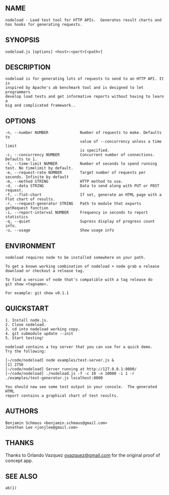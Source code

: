 NAME
----

    nodeload - Load test tool for HTTP APIs.  Generates result charts and has hooks for generating requests.

SYNOPSIS
--------

    nodeload.js [options] <host>:<port>[<path>]

DESCRIPTION
-----------

    nodeload is for generating lots of requests to send to an HTTP API. It is
    inspired by Apache's ab benchmark tool and is designed to let programmers
    develop load tests and get informative reports without having to learn a
    big and complicated framework.. 

OPTIONS
-------

    -n, --number NUMBER              Number of requests to make. Defaults to
                                     value of --concurrency unless a time limit
                                     is specified.
    -c, --concurrency NUMBER         Concurrent number of connections. Defaults to 1.
    -t, --time-limit NUMBER          Number of seconds to spend running test. No timelimit by default.
    -e, --request-rate NUMBER        Target number of requests per seconds. Infinite by default
    -m, --method STRING              HTTP method to use.
    -d, --data STRING                Data to send along with PUT or POST request.
    -f, --flot-chart                 If set, generate an HTML page with a Flot chart of results.
    -r, --request-generator STRING   Path to module that exports getRequest function
    -i, --report-interval NUMBER     Frequency in seconds to report statistics
    -q, --quiet                      Supress display of progress count info.
    -u, --usage                      Show usage info

ENVIRONMENT
-----------

    nodeload requires node to be installed somewhere on your path.

    To get a known working combination of nodeload + node grab a release
    download or checkout a release tag.

    To find a version of node that's compatible with a tag release do
    git show <tagname>.

    For example: git show v0.1.1

QUICKSTART
----------
    1. Install node.js.
    2. Clone nodeload.
    3. cd into nodeload working copy.
    4. git submodule update --init
    5. Start testing!

    nodeload contains a toy server that you can use for a quick demo.
    Try the following:

    [~/code/nodeload] node examples/test-server.js &
    [1] 2756
    [~/code/nodeload] Server running at http://127.0.0.1:8000/
    [~/code/nodeload] ./nodeload.js -f -c 10 -n 10000 -i 1 -r ./examples/test-generator.js localhost:8000

    You should now see some test output in your console.  The generated HTML
    report contains a graphical chart of test results.

AUTHORS
-------

    Benjamin Schmaus <benjamin.schmaus@gmail.com>
    Jonathan Lee <jonjlee@gmail.com>

THANKS
------

Thanks to Orlando Vazquez <ovazquez@gmail.com> for the original proof of concept app.

SEE ALSO
--------

    ab(1)
